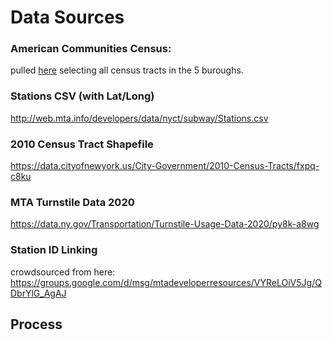 # Data Sources

### American Communities Census:
pulled [here](https://data.census.gov/cedsci/table?d=ACS%205-Year%20Estimates%20Data%20Profiles&table=DP03&tid=ACSDP5Y2018.DP03&g=0400000US36&hidePreview=true&moe=false) selecting all census tracts in the 5 buroughs.

### Stations CSV (with Lat/Long)
http://web.mta.info/developers/data/nyct/subway/Stations.csv

### 2010 Census Tract Shapefile
https://data.cityofnewyork.us/City-Government/2010-Census-Tracts/fxpq-c8ku

### MTA Turnstile Data 2020
https://data.ny.gov/Transportation/Turnstile-Usage-Data-2020/py8k-a8wg

### Station ID Linking 
crowdsourced from here: 
https://groups.google.com/d/msg/mtadeveloperresources/VYReLOiV5Jg/QDbrYlG_AgAJ


## Process
